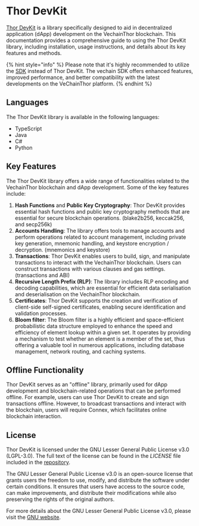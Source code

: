 # Thor DevKit

[Thor DevKit](https://github.com/vechain/thor-devkit.js) is a library specifically designed to aid in decentralized application (dApp) development on the VechainThor blockchain. This documentation provides a comprehensive guide to using the Thor DevKit library, including installation, usage instructions, and details about its key features and methods.

{% hint style="info" %}
Please note that it's highly recommended to utilize the [SDK](../sdk/README.md) instead of Thor DevKit. The vechain SDK offers enhanced features, improved performance, and better compatibility with the latest developments on the VeChainThor platform.
{% endhint %}

## Languages

The Thor DevKit library is available in the following languages:

* TypeScript
* Java
* C#
* Python

## Key Features

The Thor DevKit library offers a wide range of functionalities related to the VechainThor blockchain and dApp development. Some of the key features include:

1. **Hash Functions** and **Public Key Cryptography**: Thor DevKit provides essential hash functions and public key cryptography methods that are essential for secure blockchain operations. (blake2b256, keccak256, and secp256k)
2. **Accounts Handling**: The library offers tools to manage accounts and perform operations related to account management, including private key generation, mnemonic handling, and keystore encryption / decryption. (mnemonics and keystore)
3. **Transactions**: Thor DevKit enables users to build, sign, and manipulate transactions to interact with the VechainThor blockchain. Users can construct transactions with various clauses and gas settings. (transactions and ABI)
4. **Recursive Length Prefix (RLP)**: The library includes RLP encoding and decoding capabilities, which are essential for efficient data serialisation and deserialisation on the VechainThor blockchain.
5. **Certificates**: Thor DevKit supports the creation and verification of client-side self-signed certificates, enabling secure identification and validation processes.
6. **Bloom filter**: The Bloom filter is a highly efficient and space-efficient probabilistic data structure employed to enhance the speed and efficiency of element lookup within a given set. It operates by providing a mechanism to test whether an element is a member of the set, thus offering a valuable tool in numerous applications, including database management, network routing, and caching systems.

## Offline Functionality

Thor DevKit serves as an "offline" library, primarily used for dApp development and blockchain-related operations that can be performed offline. For example, users can use Thor DevKit to create and sign transactions offline. However, to broadcast transactions and interact with the blockchain, users will require Connex, which facilitates online blockchain interaction.

## License

Thor DevKit is licensed under the GNU Lesser General Public License v3.0 (LGPL-3.0). The full text of the license can be found in the _LICENSE_ file included in the [repository](https://github.com/vechain/thor-devkit.js).

The GNU Lesser General Public License v3.0 is an open-source license that grants users the freedom to use, modify, and distribute the software under certain conditions. It ensures that users have access to the source code, can make improvements, and distribute their modifications while also preserving the rights of the original authors.

For more details about the GNU Lesser General Public License v3.0, please visit the [GNU website](https://www.gnu.org/licenses/lgpl-3.0.html).
